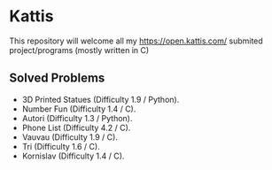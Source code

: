 # Kattis
This repository will welcome all my https://open.kattis.com/ submited project/programs (mostly written in C)
## Solved Problems

- 3D Printed Statues (Difficulty 1.9 / Python).
- Number Fun (Difficulty 1.4 / C).
- Autori (Difficulty 1.3 / Python).
- Phone List (Difficulty 4.2 / C).
- Vauvau (Difficulty 1.9 / C).
- Tri (Difficulty 1.6 / C).
- Kornislav (Difficulty 1.4 / C).